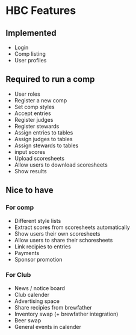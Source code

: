 # HBC Features

## Implemented
* Login
* Comp listing
* User profiles


## Required to run a comp
* User roles
* Register a new comp
* Set comp styles
* Accept entries
* Register judges
* Register stewards
* Assign entries to tables
* Assign judges to tables
* Assign stewards to tables
* input scores
* Upload scoresheets
* Allow users to download scoresheets
* Show results


## Nice to have
### For comp
* Different style lists
* Extract scores from scoresheets automatically
* Show users their own scoresheets
* Allow users to share their schoresheets
* Link recipies to entries
* Payments
* Sponsor promotion

### For Club
* News / notice board
* Club calender
* Advertising space
* Share recipies from brewfather
* Inventory swap (+ brewfather integration)
* Beer swap
* General events in calender
